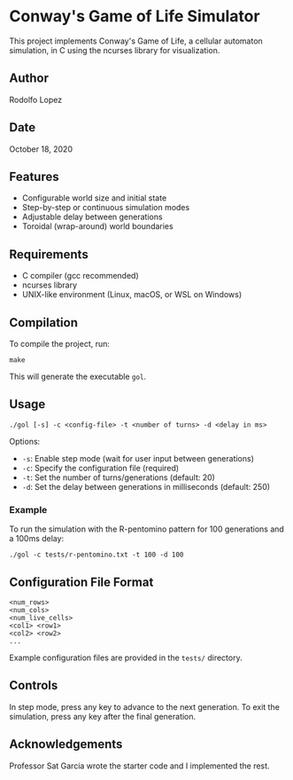 # Conway's Game of Life Simulator

This project implements Conway's Game of Life, a cellular automaton simulation, in C using the ncurses library for visualization.

## Author

Rodolfo Lopez

## Date

October 18, 2020

## Features

- Configurable world size and initial state
- Step-by-step or continuous simulation modes
- Adjustable delay between generations
- Toroidal (wrap-around) world boundaries

## Requirements

- C compiler (gcc recommended)
- ncurses library
- UNIX-like environment (Linux, macOS, or WSL on Windows)

## Compilation

To compile the project, run:

```
make
```

This will generate the executable `gol`.

## Usage

```
./gol [-s] -c <config-file> -t <number of turns> -d <delay in ms>
```

Options:

- `-s`: Enable step mode (wait for user input between generations)
- `-c`: Specify the configuration file (required)
- `-t`: Set the number of turns/generations (default: 20)
- `-d`: Set the delay between generations in milliseconds (default: 250)

### Example

To run the simulation with the R-pentomino pattern for 100 generations and a 100ms delay:

```
./gol -c tests/r-pentomino.txt -t 100 -d 100
```

## Configuration File Format

```
<num_rows>
<num_cols>
<num_live_cells>
<col1> <row1>
<col2> <row2>
...
```

Example configuration files are provided in the `tests/` directory.

## Controls

In step mode, press any key to advance to the next generation.
To exit the simulation, press any key after the final generation.

## Acknowledgements

Professor Sat Garcia wrote the starter code and I implemented the rest.
